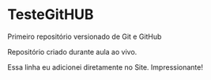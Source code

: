 # TesteGitHUB
 Primeiro repositório versionado de Git e GitHub

 Repositório criado durante aula ao vivo.

Essa linha eu adicionei diretamente no Site. Impressionante!
